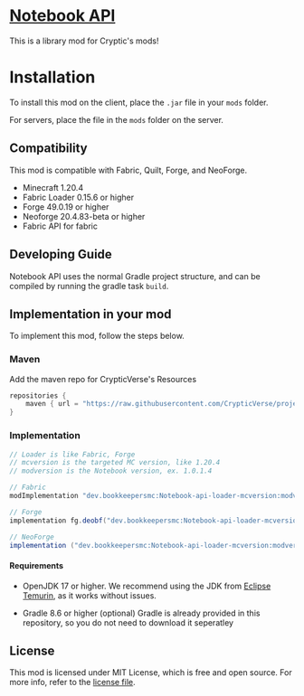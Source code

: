 # [Notebook API](https://modrinth.com/mod/notebook-api)

This is a library mod for Cryptic's mods!

# Installation 
To install this mod on the client, place the `.jar` file in your `mods` folder.

For servers, place the file in the `mods` folder on the server.

## Compatibility

This mod is compatible with Fabric, Quilt, Forge, and NeoForge.
- Minecraft 1.20.4
- Fabric Loader 0.15.6 or higher
- Forge 49.0.19 or higher
- Neoforge 20.4.83-beta or higher
- Fabric API for fabric

## Developing Guide
Notebook API uses the normal Gradle project structure, and can be compiled by running the gradle task `build`.

## Implementation in your mod
To implement this mod, follow the steps below.

### Maven
Add the maven repo for CrypticVerse's Resources
```gradle
repositories {
    maven { url = "https://raw.githubusercontent.com/CrypticVerse/projectresources/master/maven" }
}
```

### Implementation
```gradle
// Loader is like Fabric, Forge
// mcversion is the targeted MC version, like 1.20.4
// modversion is the Notebook version, ex. 1.0.1.4

// Fabric
modImplementation "dev.bookkeepersmc:Notebook-api-loader-mcversion:modversion"

// Forge
implementation fg.deobf("dev.bookkeepersmc:Notebook-api-loader-mcversion:modversion")

// NeoForge
implementation ("dev.bookkeepersmc:Notebook-api-loader-mcversion:modversion")
```

#### Requirements

- OpenJDK 17 or higher.
  We recommend using the JDK from [Eclipse Temurin](https://adoptium.net/temurin/releases/?version=17), as it works without issues.

- Gradle 8.6 or higher (optional)
  Gradle is already provided in this repository, so you do not need to download it seperatley

## License
   This mod is licensed under MIT License, which is free and open source. For more info, refer to the [license file](LICENSE).
 

